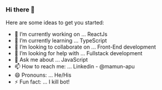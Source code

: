 ### Hi there 👋


Here are some ideas to get you started:

- 🔭 I’m currently working on ... ReactJs
- 🌱 I’m currently learning ... TypeScript
- 👯 I’m looking to collaborate on ... Front-End development
- 🤔 I’m looking for help with ... Fullstack development
- 💬 Ask me about ... JavaScript
- 📫 How to reach me: ... Linkedin - @mamun-apu
- 😄 Pronouns: ... He/His
- ⚡ Fun fact: ... I kill bot!

